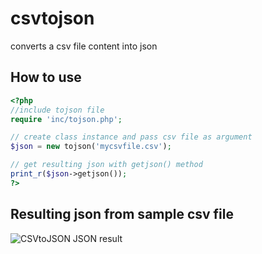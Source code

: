 # csvtojson
converts a csv file content into json

## How to use
```php
<?php
//include tojson file
require 'inc/tojson.php';

// create class instance and pass csv file as argument
$json = new tojson('mycsvfile.csv');

// get resulting json with getjson() method
print_r($json->getjson());
?>
```

## Resulting json from sample csv file
![CSVtoJSON JSON result](http://i.imgur.com/QWqy2Bh.png)
